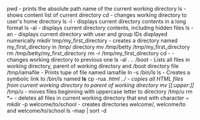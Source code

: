 pwd - prints the absolute path name of the current working directory
ls - shows content list of current directory
cd - changes working directory to user's home directory
ls -l  - displays current directory contents in a long format
ls -al  - displays current directory contents, including hidden files
ls -an  - displays current directory with user and group IDs displayed numerically
mkdir tmp/my_first_directory - creates a directory named my_first_directory in /tmp/ directory
mv /tmp/betty /tmp/my_first_directory
rm /tmp/betty/my_first_directory
rm -r /tmp/my_first_directory
cd -  - changes working directory to previous one
ls -al . .. /boot - Lists all files in working directory, parent of working directory and /boot directory
file /tmp/iamafile - Prints tupe of file named iamafile
ln -s /bin/ls ls -  Creates a symbolic link to /bin/ls named __ls__
cp -rua *.html ../ - copies all HTML files from current working directory to parent of working directory
mv [[:upper:]]* /tmp/u - moves files beginning with uppercase letter to directory /tmp/u
rm *~ - deletes all files in current working directory that end with character ~
mkdir -p welcome/to/school - creates directories welcome/, welcome/to and welcome/to/school
ls -map | sort -d

